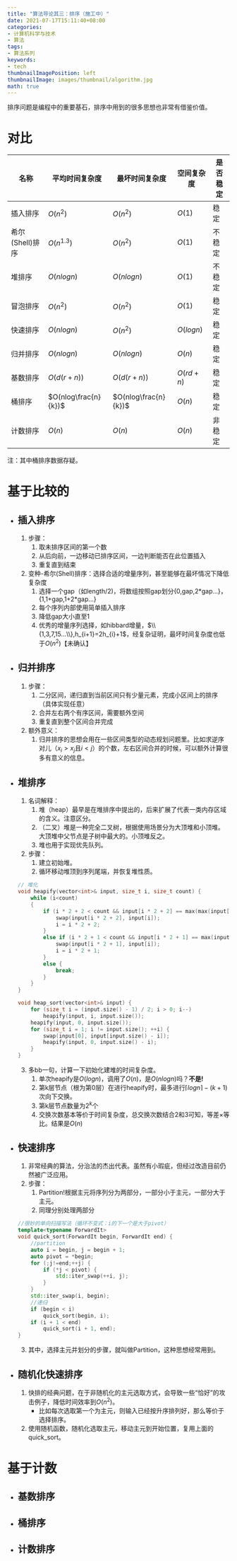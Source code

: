 ```yaml
---
title: "算法导论其三：排序（施工中）"
date: 2021-07-17T15:11:40+08:00
categories:
- 计算机科学与技术
- 算法
tags:
- 算法系列
keywords:
- tech
thumbnailImagePosition: left
thumbnailImage: images/thumbnail/algorithm.jpg
math: true
---
```

排序问题是编程中的重要基石，排序中用到的很多思想也非常有借鉴价值。
<!--more-->
# 对比
|  名称   | 平均时间复杂度 | 最坏时间复杂度 | 空间复杂度  | 是否稳定 |
|  ----  | ----  |  ----  | ----  |  ----  |
|  插入排序 | $O(n^2)$ | $O(n^2)$ | $O(1)$ | 稳定 |
|  希尔(Shell)排序 | $O(n^{1.3})$ | $O(n^2)$ | $O(1)$ | 不稳定 |
|  堆排序 | $O(nlogn)$ | $O(nlogn)$ | $O(1)$ | 不稳定 |
|  冒泡排序 | $O(n^2)$ | $O(n^2)$ | $O(1)$ | 稳定 |
|  快速排序 | $O(nlogn)$ | $O(n^2)$ | $O(logn)$ | 稳定 |
|  归并排序 | $O(nlogn)$ | $O(nlogn)$ | $O(n)$ | 稳定 |
|  基数排序 | $O(d(r+n))$ | $O(d(r+n))$ | $O(rd+n)$ | 稳定 |
|  桶排序 | $O(nlog\frac{n}{k})$ | $O(nlog\frac{n}{k})$ | $O(n)$ | 稳定 |
|  计数排序 | $O(n)$ | $O(n)$ | $O(n)$ | 非稳定 |

注：其中桶排序数据存疑。

# 基于比较的
- ## 插入排序
    1. 步骤：
        1. 取未排序区间的第一个数
        2. 从后向前，一边移动已排序区间，一边判断能否在此位置插入
        3. 重复直到结束
    2. 变种-希尔(Shell)排序：选择合适的增量序列，甚至能够在最坏情况下降低复杂度
        1. 选择一个gap（如length/2)，将数组按照gap划分{0,gap,2\*gap...}，{1,1+gap,1+2\*gap...}
        2. 每个序列内部使用简单插入排序
        3. 降低gap大小直至1
        4. 优秀的增量序列选择，如hibbard增量，$\\{1,3,7,15...\\},h_{i+1}=2h_{i}+1$，经复杂证明，最坏时间复杂度也低于$O(n^2)$【未确认】
- ## 归并排序
    1. 步骤：
        1. 二分区间，递归直到当前区间只有少量元素，完成小区间上的排序（具体实现任意）
        2. 合并左右两个有序区间，需要额外空间
        3. 重复直到整个区间合并完成
    2. 额外意义：
        1. 归并排序的思想会用在一些区间类型的动态规划问题里。比如求逆序对儿（$x_i > x_j$且$i< j$）的个数，左右区间合并的时候，可以额外计算很多有意义的信息。
- ## 堆排序
    1. 名词解释：
        1. 堆（heap）最早是在堆排序中提出的，后来扩展了代表一类内存区域的含义。注意区分。
        2. （二叉）堆是一种完全二叉树，根据使用场景分为大顶堆和小顶堆。大顶堆中父节点是子树中最大的。小顶堆反之。
        3. 堆也用于实现优先队列。
    2. 步骤：
        1. 建立初始堆。
        2. 循环移动堆顶到序列尾端，并恢复堆性质。
    ```cpp
    // 堆化
    void heapify(vector<int>& input, size_t i, size_t count) {
        while (i<count)
        {
            if (i * 2 + 2 < count && input[i * 2 + 2] == max(max(input[i * 2 + 2], input[i * 2 + 1]), input[i])) { // right child bigger
                swap(input[i * 2 + 2], input[i]);
                i = i * 2 + 2;
            }
            else if (i * 2 + 1 < count && input[i * 2 + 1] == max(input[i * 2 + 1], input[i])) { // left child bigger
                swap(input[i * 2 + 1], input[i]);
                i = i * 2 + 1;
            }
            else {
                break;
            }
        }
    }

    void heap_sort(vector<int>& input) {
	    for (size_t i = (input.size() - 1) / 2; i > 0; i--)
            heapify(input, i, input.size());
        heapify(input, 0, input.size());
        for (size_t i = 1; i != input.size(); ++i) {
            swap(input[0], input[input.size() - i]);
            heapify(input, 0, input.size() - i);
        }
    }
    ```
    3. 多bb一句，计算一下初始化建堆的时间复杂度。
        1. 单次heapify是$O(logn)$，调用了$O(n)$，是$O(nlogn)$吗？**不是!**
        2. 第k层节点（根为第0层）在进行heapify时，最多进行$\lceil logn \rceil -(k+1)$次向下交换。
        3. 第k层节点数量为$2^k$个
        4. 交换次数基本等价于时间复杂度，总交换次数结合2和3可知，等差×等比。结果是$O(n)$
- ## 快速排序
    1. 非常经典的算法，分治法的杰出代表。虽然有小瑕疵，但经过改造目前仍然被广泛应用。
    2. 步骤：
        1. Partition!根据主元将序列分为两部分，一部分小于主元，一部分大于主元。
        2. 同理分别处理两部分
    ```cpp
    //很妙的单向扫描写法（循环不变式：i的下一个是大于pivot）
    template<typename ForwardIt>
    void quick_sort(ForwardIt begin, ForwardIt end) {
        //partition
        auto i = begin, j = begin + 1;
        auto pivot = *begin;
        for (;j!=end;++j) {
            if (*j < pivot) {
                std::iter_swap(++i, j);
            }
        }
        std::iter_swap(i, begin);
        //递归
        if (begin < i)
            quick_sort(begin, i);
        if (i + 1 < end)
            quick_sort(i + 1, end);
    }
    ```
    3. 其中，选择主元并划分的步骤，就叫做Partition，这种思想经常用到。
- ## 随机化快速排序
    1. 快排的经典问题，在于非随机化的主元选取方式，会导致一些“恰好”的攻击例子，降低时间效率到$O(n^2)$。
        - 比如每次选取第一个为主元，则输入已经按升序排列好，那么等价于选择排序。
    2. 使用随机函数，随机化选取主元，移动主元到开始位置，复用上面的quick_sort。
# 基于计数
- ## 基数排序
- ## 桶排序
- ## 计数排序
